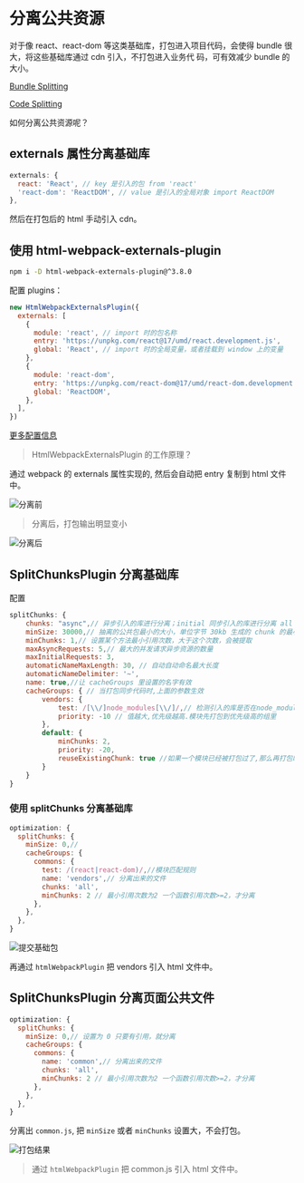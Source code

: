 # 分离公共资源

对于像 react、react-dom 等这类基础库，打包进入项目代码，会使得 bundle 很大，将这些基础库通过 cdn 引入，不打包进入业务代
码，可有效减少 bundle 的大小。

[Bundle Splitting](https://survivejs.com/webpack/building/bundle-splitting/)

[Code Splitting](https://webpack.js.org/guides/code-splitting/)

如何分离公共资源呢？

## externals 属性分离基础库

```js
externals: {
  react: 'React', // key 是引入的包 from 'react'
  'react-dom': 'ReactDOM', // value 是引入的全局对象 import ReactDOM
},
```

然后在打包后的 html 手动引入 cdn。

## 使用 html-webpack-externals-plugin

```bash
npm i -D html-webpack-externals-plugin@^3.8.0
```

配置 plugins：

```js
new HtmlWebpackExternalsPlugin({
  externals: [
    {
      module: 'react', // import 时的包名称
      entry: 'https://unpkg.com/react@17/umd/react.development.js',
      global: 'React', // import 时的全局变量，或者挂载到 window 上的变量
    },
    {
      module: 'react-dom',
      entry: 'https://unpkg.com/react-dom@17/umd/react-dom.development.js',
      global: 'ReactDOM',
    },
  ],
})
```

<!-- 打包后，webpack 会把 `cnd` 复制到 html 文件中。 -->

[更多配置信息](https://www.npmjs.com/package/html-webpack-externals-plugin)

> HtmlWebpackExternalsPlugin 的工作原理？

通过 webpack 的 externals 属性实现的, 然后会自动把 entry 复制到 html 文件中。

![](https://tva1.sinaimg.cn/large/008i3skNgy1gseip3bw66j30xg07uq4u.jpg '分离前')

> 分离后，打包输出明显变小

![](https://tva1.sinaimg.cn/large/008i3skNgy1gsejl5mhzxj312406kwg5.jpg '分离后')

## SplitChunksPlugin 分离基础库

配置

```js
splitChunks: {
    chunks: "async",// 异步引入的库进行分离；initial 同步引入的库进行分离 all 所有引入的库进行分离
    minSize: 30000,// 抽离的公共包最小的大小，单位字节 30kb 生成的 chunk 的最小尺寸,小于这个，不分离
    minChunks: 1,// 设置某个方法最小引用次数，大于这个次数，会被提取
    maxAsyncRequests: 5,// 最大的并发请求异步资源的数量
    maxInitialRequests: 3,
    automaticNameMaxLength: 30, // 自动自动命名最大长度
    automaticNameDelimiter: '~',
    name: true,//让 cacheGroups 里设置的名字有效
    cacheGroups: { // 当打包同步代码时,上面的参数生效
        vendors: {
            test: /[\\/]node_modules[\\/]/,// 检测引入的库是否在node_modules目录下的
            priority: -10 // 值越大,优先级越高.模块先打包到优先级高的组里
        },
        default: {
            minChunks: 2,
            priority: -20,
            reuseExistingChunk: true //如果一个模块已经被打包过了,那么再打包时就忽略这个上模块
        }
    }
}
```

### 使用 splitChunks 分离基础库

```js
optimization: {
  splitChunks: {
    minSize: 0,//
    cacheGroups: {
      commons: {
        test: /(react|react-dom)/,//模块匹配规则
        name: 'vendors',// 分离出来的文件
        chunks: 'all',
        minChunks: 2 // 最小引用次数为2 一个函数引用次数>=2，才分离
      },
    },
  },
}
```

![](https://tva1.sinaimg.cn/large/008i3skNgy1gsek3qcggvj30zc06c76t.jpg '提交基础包')

再通过 `htmlWebpackPlugin` 把 vendors 引入 html 文件中。

## SplitChunksPlugin 分离页面公共文件

```js
optimization: {
  splitChunks: {
    minSize: 0,// 设置为 0 只要有引用，就分离
    cacheGroups: {
      commons: {
        name: 'common',// 分离出来的文件
        chunks: 'all',
        minChunks: 2 // 最小引用次数为2 一个函数引用次数>=2，才分离
      },
    },
  },
}
```

分离出 `common.js`, 把 `minSize` 或者 `minChunks` 设置大，不会打包。

![](https://tva1.sinaimg.cn/large/008i3skNgy1gselc0po62j30ye07g772.jpg '打包结果')

> 通过 `htmlWebpackPlugin` 把 common.js 引入 html 文件中。
